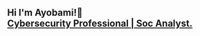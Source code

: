 ## Hi I'm Ayobami!👋 <br/><a href="https://www.linkedin.com/in/ayobamipopoola/">Cybersecurity Professional | Soc Analyst.</a>


<!--
**Ayobamish3ll/Ayobamish3ll** is a ✨ _special_ ✨ repository because its `README.md` (this file) appears on your GitHub profile.

Here are some ideas to get you started:

- 🔭 I’m currently working on ...
- 🌱 I’m currently learning ...
- 👯 I’m looking to collaborate on ...
- 🤔 I’m looking for help with ...
- 💬 Ask me about ...
- 📫 How to reach me: ...
- 😄 Pronouns: ...
- ⚡ Fun fact: ...
-->

